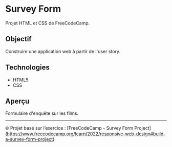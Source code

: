# Survey Form

Projet HTML et CSS de FreeCodeCamp.

## Objectif 
Construire une application web à partir de l'user story.

## Technologies
- HTML5
- CSS

## Aperçu
Formulaire d'enquête sur les films.

---
🌐 Projet basé sur l’exercice : [FreeCodeCamp - Survey Form Project] (https://www.freecodecamp.org/learn/2022/responsive-web-design#build-a-survey-form-project)
